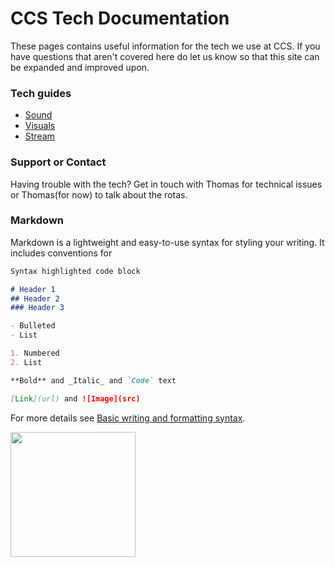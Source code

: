 # CCS Tech Documentation
These pages contains useful information for the tech we use at CCS.
If you have questions that aren't covered here do let us know so that this site can be expanded and improved upon.

### Tech guides

- [Sound](sound.md)
- [Visuals](visuals.md)
- [Stream](stream.md)

### Support or Contact

Having trouble with the tech?
Get in touch with Thomas for technical issues or Thomas(for now) to talk about the rotas.

### Markdown

Markdown is a lightweight and easy-to-use syntax for styling your writing. It includes conventions for

```markdown
Syntax highlighted code block

# Header 1
## Header 2
### Header 3

- Bulleted
- List

1. Numbered
2. List

**Bold** and _Italic_ and `Code` text

[Link](url) and ![Image](src)
```

For more details see [Basic writing and formatting syntax](https://docs.github.com/en/github/writing-on-github/getting-started-with-writing-and-formatting-on-github/basic-writing-and-formatting-syntax).

<img src="https://user-images.githubusercontent.com/24824711/184099819-d8f9e7cb-ebd0-4a40-bdc2-948ee7f3c07f.png" width="200">
